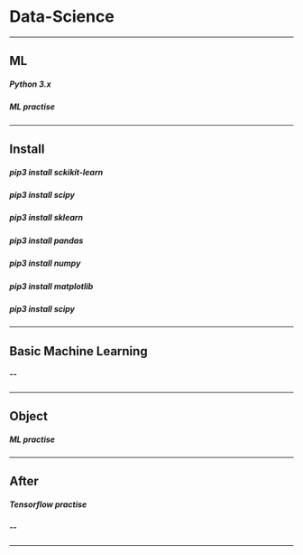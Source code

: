 # Data-Science
----------
## ML
##### Python 3.x
##### ML practise
----------
## Install
##### pip3 install sckikit-learn
##### pip3 install scipy
##### pip3 install sklearn
##### pip3 install pandas
##### pip3 install numpy
##### pip3 install matplotlib
##### pip3 install scipy
----------
## Basic Machine Learning
##### --
----------
## Object
##### ML practise
----------
## After
##### Tensorflow practise
##### --
----------

